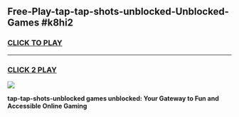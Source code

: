 
## Free-Play-tap-tap-shots-unblocked-Unblocked-Games #k8hi2
<h3>
<a href="https://news.freeplayer.one?title=tap-tap-shots-unblocked&ref=8M">CLICK TO PLAY</a></h3>
<hr>

<h3>
<a href="https://news.freeplayer.one?title=tap-tap-shots-unblocked&ref=8M">CLICK 2 PLAY</a>
  
</h3>

<a href="https://news.freeplayer.one?title=tap-tap-shots-unblocked&ref=8M"><img src="https://clearcache.store/games.png"></a>


**tap-tap-shots-unblocked games unblocked: Your Gateway to Fun and Accessible Online Gaming**
